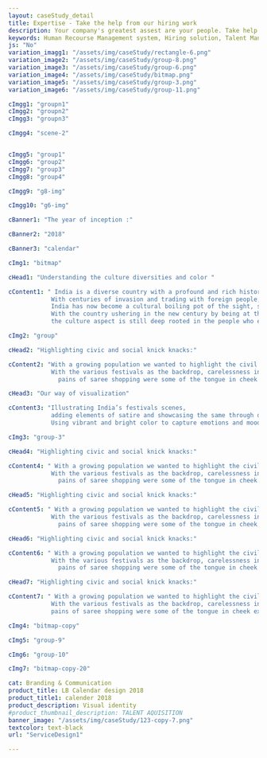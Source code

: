 ```yaml
---
layout: caseStudy_detail
title: Expertise - Take the help from our hiring work
description: Your company's greatest assest are your people. Take help our hiring experts to recruit the best desired talents.
keywords: Human Recourse Management system, Hiring solution, Talent Management Software, Application Tracking System, AI-Enabled, Recruitment Management software, recruitment system, Talent CRM, HR Software, Bangalore, India
js: "No"
variation_imagg1: "/assets/img/caseStudy/rectangle-6.png"
variation_image2: "/assets/img/caseStudy/group-8.png"
variation_image3: "/assets/img/caseStudy/group-6.png"
variation_image4: "/assets/img/caseStudy/bitmap.png"
variation_image5: "/assets/img/caseStudy/group-3.png"
variation_image6: "/assets/img/caseStudy/group-11.png"

cImgg1: "groupn1"
cImgg2: "groupn2"
cImgg3: "groupn3"

cImgg4: "scene-2"


cImgg5: "group1"
cImgg6: "group2"
cImgg7: "group3"
cImgg8: "group4"

cImgg9: "g8-img"

cImgg10: "g6-img"

cBanner1: "The year of inception :"

cBanner2: "2018"

cBanner3: "calendar"

cImg1: "bitmap"

cHead1: "Understanding the culture diversities and color "

cContent1: " India is a diverse country with a profound and rich history.
            With centuries of invasion and trading with foreign people,
            India has now become a cultural boiling pot of the sight, sound and people. 
            With the country ushering in the new century by being at the edge of business and technology,
            the culture aspect is still deep rooted in the people who embrace and celebrate festivals with vigor."

cImg2: "group"

cHead2: "Highlighting civic and social knick knacks:"

cContent2: "With a growing population we wanted to highlight the civil issues afflicting the country. 
            With the various festivals as the backdrop, carelessness in public property, vandalism,
              pains of saree shopping were some of the tongue in cheek examples that we have tried to showcase with subtlety."

cHead3: "Our way of visualization"

cContent3: "Illustrating India’s festivals scenes,
            adding elements of satire and showcasing the same through digital paintings.
            Using vibrant and bright color to capture emotions and mood."

cImg3: "group-3"

cHead4: "Highlighting civic and social knick knacks:"

cContent4: " With a growing population we wanted to highlight the civil issues afflicting the country. 
            With the various festivals as the backdrop, carelessness in public property, vandalism,
              pains of saree shopping were some of the tongue in cheek examples that we have tried to showcase with subtlety."

cHead5: "Highlighting civic and social knick knacks:"

cContent5: " With a growing population we wanted to highlight the civil issues afflicting the country. 
            With the various festivals as the backdrop, carelessness in public property, vandalism,
              pains of saree shopping were some of the tongue in cheek examples that we have tried to showcase with subtlety."

cHead6: "Highlighting civic and social knick knacks:"

cContent6: " With a growing population we wanted to highlight the civil issues afflicting the country. 
            With the various festivals as the backdrop, carelessness in public property, vandalism,
              pains of saree shopping were some of the tongue in cheek examples that we have tried to showcase with subtlety."

cHead7: "Highlighting civic and social knick knacks:"

cContent7: " With a growing population we wanted to highlight the civil issues afflicting the country. 
            With the various festivals as the backdrop, carelessness in public property, vandalism,
            pains of saree shopping were some of the tongue in cheek examples that we have tried to showcase with subtlety."

cImg4: "bitmap-copy"

cImg5: "group-9"

cImg6: "group-10"

cImg7: "bitmap-copy-20"

cat: Branding & Communication
product_title: LB Calendar design 2018
product_title1: calender 2018
product_description: Visual identity
#product_thumbnail_description: TALENT AQUISITION
banner_image: "/assets/img/caseStudy/123-copy-7.png"
textcolor: text-black
url: "ServiceDesign1"

---
```

